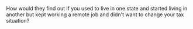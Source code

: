 How would they find out if you used to live in one state and started living in another but kept working a remote job and didn't want to change your tax situation?

